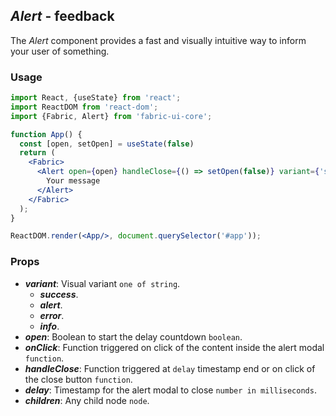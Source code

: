 ## *Alert* - feedback

The _Alert_ component provides a fast and visually intuitive way to inform your user of something.
### Usage

```jsx
import React, {useState} from 'react';
import ReactDOM from 'react-dom';
import {Fabric, Alert} from 'fabric-ui-core';

function App() {
  const [open, setOpen] = useState(false)
  return (
    <Fabric>
      <Alert open={open} handleClose={() => setOpen(false)} variant={'success'}>
        Your message
      </Alert>
    </Fabric>
  );
}

ReactDOM.render(<App/>, document.querySelector('#app'));
```

### Props
- ***variant***: Visual variant `one of string`.
  - ***success***.
  - ***alert***.
  - ***error***.
  - ***info***.
- ***open***: Boolean to start the delay countdown `boolean`.
- ***onClick***: Function triggered on click of the content inside the alert modal `function`.
- ***handleClose***: Function triggered at `delay` timestamp end or on click of the close button `function`.
- ***delay***: Timestamp for the alert modal to close `number in milliseconds`.
- ***children***: Any child node `node`.
